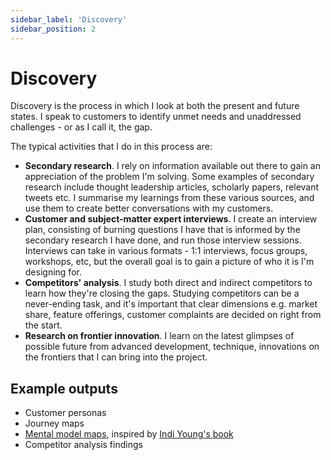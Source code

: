 ```yaml
---
sidebar_label: 'Discovery'
sidebar_position: 2
---
```


# Discovery   

Discovery is the process in which I look at both the present and future states. I speak to customers to identify unmet needs and  unaddressed challenges - or as I call it, the gap. 

The typical activities that I do in this process are:

* **Secondary research**. I rely on information available out there to gain an appreciation of the problem I'm solving. Some examples of secondary research include thought leadership articles, scholarly papers, relevant tweets etc. I summarise my learnings from these various sources, and use them to create better conversations with my customers.
* **Customer and subject-matter expert interviews**. I create an interview plan, consisting of burning questions I have that is informed by the secondary research I have done, and run those interview sessions. Interviews can take in various formats - 1:1 interviews, focus groups, workshops, etc, but the overall goal is to gain a picture of who it is I'm designing for.
* **Competitors' analysis**. I study both direct and indirect competitors to learn how they're closing the gaps. Studying competitors can be a never-ending task, and it's important that clear dimensions e.g. market share, feature offerings, customer complaints are decided on right from the start.
* **Research on frontier innovation**. I learn on the latest glimpses of possible future from advanced development, technique, innovations on the frontiers that I can bring into the project.

## Example outputs

* Customer personas
* Journey maps
* [Mental model maps](../../static/img/mental-model.jpeg), inspired by [Indi Young's book](https://www.amazon.com/Mental-Models-Aligning-Strategy-Behavior/dp/1933820063)
* Competitor analysis findings
